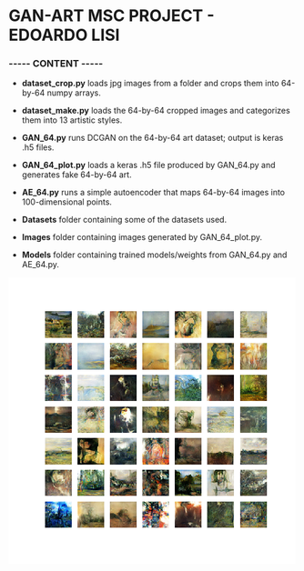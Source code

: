 # GAN-ART MSC PROJECT - EDOARDO LISI #

### ----- CONTENT ----- ###

* **dataset_crop.py** loads jpg images from a folder and crops them into 64-by-64 numpy arrays.

* **dataset_make.py** loads the 64-by-64 cropped images and categorizes them into 13 artistic styles.

* **GAN_64.py** runs DCGAN on the 64-by-64 art dataset; output is keras .h5 files.

* **GAN_64_plot.py** loads a keras .h5 file produced by GAN_64.py and generates fake 64-by-64 art.

* **AE_64.py** runs a simple autoencoder that maps 64-by-64 images into 100-dimensional points.

* **Datasets** folder containing some of the datasets used.

* **Images** folder containing images generated by GAN_64_plot.py.

* **Models** folder containing trained models/weights from GAN_64.py and AE_64.py.

![alt text](https://github.com/edolisi/GANart/blob/master/Images/gan_3.png)